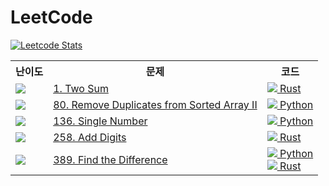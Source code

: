 # LeetCode

[![Leetcode Stats](https://leetcode.card.workers.dev/?username=ShapeLayer)](https://leetcode.com/ShapeLayer)


<table>
  <tr>
    <th>난이도</th>
    <th>문제</th>
    <th>코드</th>
  </tr>
  
  <tr>
    <td><img src="https://img.shields.io/badge/-easy-brightgreen" height=""></td>
    <td><a href="https://leetcode.com/problems/two-sum">1. Two Sum</a></td>
    <td><a href="./rust/1.rs"><img src="https://via.placeholder.com/13/dea584/000?text=%20"> Rust</a></td>
  </tr>

  <tr>
    <td><img src="https://img.shields.io/badge/-medium-yellow" height=""></td>
    <td><a href="https://leetcode.com/problems/remove-duplicates-from-sorted-array-ii">80. Remove Duplicates from Sorted Array II</a></td>
    <td><a href="./python/80.py"><img src="https://via.placeholder.com/13/3572A5/000?text=%20"> Python</a></td>
  </tr>

  <tr>
    <td><img src="https://img.shields.io/badge/-easy-brightgreen" height=""></td>
    <td><a href="https://leetcode.com/problems/single-number">136. Single Number</a></td>
    <td><a href="./python/136.py"><img src="https://via.placeholder.com/13/3572A5/000?text=%20"> Python</a></td>
  </tr>

  <tr>
    <td><img src="https://img.shields.io/badge/-easy-brightgreen" height=""></td>
    <td><a href="https://leetcode.com/problems/add-digits">258. Add Digits</a></td>
    <td><a href="./rust/258.rs"><img src="https://via.placeholder.com/13/dea584/000?text=%20"> Rust</a></td>
  </tr>

  <tr>
    <td><img src="https://img.shields.io/badge/-easy-brightgreen" height=""></td>
    <td><a href="https://leetcode.com/problems/find-the-difference">389. Find the Difference</a></td>
    <td><a href="./python/389.py"><img src="https://via.placeholder.com/13/3572A5/000?text=%20"> Python</a><br><a href="./rust/389.rs"><img src="https://via.placeholder.com/13/dea584/000?text=%20"> Rust</a></td>
  </tr>

</table>
